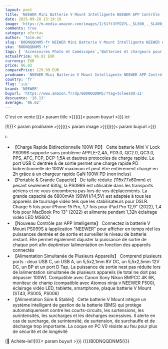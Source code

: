 ```yaml
---
layout: post
title: 'NEEWER Mini Batterie V Mount Intelligente NEEWER APP Contrôle  6800mAh 99Wh avec Charge Rapide 100W PD  OLED  Deux Port USB C/D Tap/BP/USB A/Deux DC  Compatible avec BMPCC 4K 6K Caméscope  PS099S'
date: 2025-09-28 13:19:19
image: 'https://m.media-amazon.com/images/I/51ft3fFDZfL._SL500_._SL400_.jpg'
comments: true
category: ofertas
author: 'tole.es'
slug: 'B0DNQQDNM5-fr NEEWER Mini Batterie V Mount Intelligente NEEWER APP...'
sku: 'B0DNQQDNM5-fr'
tags: [ 'Accessoires Photo et Caméscopes','Batteries et chargeurs pour appareils photo et camécopes','Batteries pour appareils photo et camécopes','Batteries pour caméscopes','High-Tech','Photo et caméscopes','neewer','🇫🇷', ]
actualPrice: 96.02 EUR
currency: EUR
price: 96.02
comparePrice: 129.99 EUR
prodname: 'NEEWER Mini Batterie V Mount Intelligente NEEWER APP Contrôle  6800mAh 99Wh avec Charge Rapide 100W PD  OLED  Deux Port USB C/D Tap/BP/USB A/Deux DC  Compatible avec BMPCC 4K 6K Caméscope  PS099S'
country: 'fr'
flag: '🇫🇷'
brand: 'NEEWER'
buyurl: 'https://www.amazon.fr/dp/B0DNQQDNM5/?tag=tolees0d-21'
descuento: '26.13'
average: '96.02'
---
```


C'est en vente [{{< param title >}}]({{< param buyurl >}}) ici:

[![{{< param prodname >}}]({{< param image >}})]({{< param buyurl >}})

ℹ️:

- 【Charge Rapide Bidirectionnelle 100W PD】 Cette batterie Mini V Lock PS099S supporte sans problème APPLE-2,4A, PD3.0, QC2.0, QC3.0, PPS, AFC, FCP, DCP-1,5A et dautres protocoles de charge rapide. Le port USB C dentrée & de sortie permet une charge rapide PD bidirectionnelle de 100W maximum et peut être entièrement chargé en 2h grâce à un chargeur rapide GaN 100W PD (non inclus)
- 【Portable & Grande Capacité】 De taille réduite (115x77x60mm) et pesant seulement 630g, la PS099S est utilisable dans les transports aériens et ne vous encombrera pas lors de vos déplacements. La grande capacité de 6800mAh (99WH/14,5V) est adaptée à tous les appareils de tournage vidéo tels que les stabilisateurs pour DSLR. Charge 5 fois pour iPhone 15 Pro, 1,7 fois pour iPad Pro 12,9" (2022), 1,4 fois pour MacBook Pro 13" (2022) et alimente pendant 1,32h éclairage vidéo LED MS60C
- 【Nouveau Contrôle par APP Intelligente】 Connectez la batterie V Mount PS099S à lapplication "NEEWER" pour afficher en temps réel les puissances dentrée et de sortie et surveiller le niveau de batterie restant. Elle permet également dajuster la puissance de sortie de chaque port afin doptimiser lalimentation en fonction des appareils connectés
- 【Alimentation Simultanée de Plusieurs Appareils】 Comprend plusieurs ports : deux USB C, un USB A, un 5,5x2,1mm 8V DC, un 5,5x2,5mm 12V DC, un BP et un port D Tap. La puissance de sortie nest pas réduite lors de lalimentation simultanée de plusieurs appareils (le total ne doit pas dépasser 100W). Compatible avec Canon Sony Nikon BMPCC 4K 6K, moniteur de champ (compatible avec Atomos ninja v NEEWER F500), éclairage vidéo LED, tablette, smartphone, plaque batterie V Mount (ST43, PS005, PS006)
- 【Alimentation Sûre & Stable】 Cette batterie V Mount intègre un système intelligent de gestion de la batterie (BMS) qui protège automatiquement contre les courts-circuits, les surtensions, les surintensités, les surcharges et les décharges excessives. Il alerte en cas de surcharge, de surintensité, de surtension, de surchauffe et de décharge trop importante. La coque en PC V0 résiste au feu pour plus de sécurité et de longévité

[🛒 Achète-le!!]({{< param buyurl >}})
{{<world>}}B0DNQQDNM5{{</world>}}
